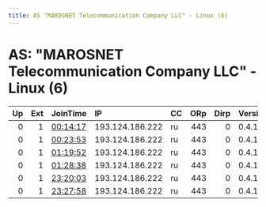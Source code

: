 ```yaml
---
title: AS "MAROSNET Telecommunication Company LLC" - Linux (6)
---
```


# AS: "MAROSNET Telecommunication Company LLC" - Linux (6)

|   Up |   Ext | JoinTime                                                                                            | IP              | CC   |   ORp |   Dirp | Version   | Contact            | Nickname   |   eFamMembers |
|-----:|------:|:----------------------------------------------------------------------------------------------------|:----------------|:-----|------:|-------:|:----------|:-------------------|:-----------|--------------:|
|    0 |     1 | [00:14:17](https://metrics.torproject.org/rs.html#details/173EE4A90D4100546C4B9B87D51A06C7BF28B0E6) | 193.124.186.222 | ru   |   443 |      0 | 0.4.1.6   | vikaig99@gmail.com | vikaig     |             1 |
|    0 |     1 | [00:23:53](https://metrics.torproject.org/rs.html#details/01F572167A879BA422F030DC05943844E236A243) | 193.124.186.222 | ru   |   443 |      0 | 0.4.1.6   | vikaig99@gmail.com | vikaig     |             1 |
|    0 |     1 | [01:19:52](https://metrics.torproject.org/rs.html#details/8268153FBC6ADE170A91BF7F0DE232B6400FD839) | 193.124.186.222 | ru   |   443 |      0 | 0.4.1.6   | vikaig99@gmail.com | vikaig     |             1 |
|    0 |     1 | [01:28:38](https://metrics.torproject.org/rs.html#details/6571A1742FBE665A6A9C97EE8A2044A4DF64CC0F) | 193.124.186.222 | ru   |   443 |      0 | 0.4.1.6   | vikaig99@gmail.com | vikaig     |             1 |
|    0 |     1 | [23:20:03](https://metrics.torproject.org/rs.html#details/1FB092B867D0E9BA67E63C5626EB788E09E5CACA) | 193.124.186.222 | ru   |   443 |      0 | 0.4.1.6   | vikaig99@gmail.com | vikaig     |             1 |
|    0 |     1 | [23:27:58](https://metrics.torproject.org/rs.html#details/53F74D164A6DADBE675CBC564D4EBB00F35D8EC3) | 193.124.186.222 | ru   |   443 |      0 | 0.4.1.6   | vikaig99@gmail.com | vikaig     |             1 |

